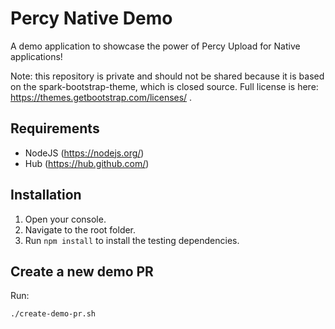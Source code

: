 # Percy Native Demo

A demo application to showcase the power of Percy Upload for Native applications!

Note: this repository is private and should not be shared because it is based on the spark-bootstrap-theme, which is closed source. Full license is here: https://themes.getbootstrap.com/licenses/ .

## Requirements

- NodeJS (https://nodejs.org/)
- Hub (https://hub.github.com/)

## Installation

1. Open your console.
2. Navigate to the root folder.
3. Run `npm install` to install the testing dependencies.

## Create a new demo PR

Run:
```bash
./create-demo-pr.sh
```
